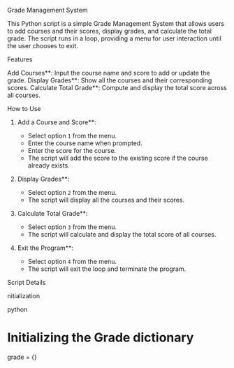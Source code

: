 Grade Management System

This Python script is a simple Grade Management System that allows users to add courses and their scores, display grades, and calculate the total grade. The script runs in a loop, providing a menu for user interaction until the user chooses to exit.

Features

Add Courses**: Input the course name and score to add or update the grade.
Display Grades**: Show all the courses and their corresponding scores.
Calculate Total Grade**: Compute and display the total score across all courses.

How to Use

1. Add a Course and Score**:
   - Select option `1` from the menu.
   - Enter the course name when prompted.
   - Enter the score for the course.
   - The script will add the score to the existing score if the course already exists.

2. Display Grades**:
   - Select option `2` from the menu.
   - The script will display all the courses and their scores.

3. Calculate Total Grade**:
   - Select option `3` from the menu.
   - The script will calculate and display the total score of all courses.

4. Exit the Program**:
   - Select option `4` from the menu.
   - The script will exit the loop and terminate the program.

Script Details

nitialization

python
# Initializing the Grade dictionary
grade = {}
